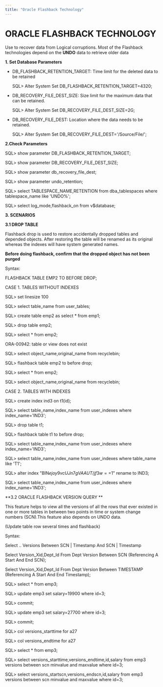 ```yaml
---
title: "Oracle Flashback Technology"
---
```


# ORACLE FLASHBACK TECHNOLOGY
Use to recover data from Logical corruptions. Most of the Flashback technologies depend on the **UNDO** data to retrieve older data

**1. Set Database Parameters**

  - DB_FLASHBACK_RETENTION_TARGET: Time limit for the deleted data to be retained
    
    SQL> Alter System Set DB_FLASHBACK_RETENTION_TARGET=4320;

  - DB_RECOVERY_FILE_DEST_SIZE: Size limit for the maximum data that can be retained.
  
    SQL> Alter System Set DB_RECOVERY_FILE_DEST_SIZE=2G;

  - DB_RECOVERY_FILE_DEST: Location where the data needs to be retained.
  
    SQL> Alter System Set DB_RECOVERY_FILE_DEST='/Source/File/';

**2.Check Parameters**

SQL> show parameter DB_FLASHBACK_RETENTION_TARGET;

SQL> show parameter DB_RECOVERY_FILE_DEST_SIZE;

SQL> show parameter db_recovery_file_dest;

SQL> show parameter undo_retention;

SQL> select TABLESPACE_NAME,RETENTION from dba_tablespaces where tablespace_name like 'UNDO%';

SQL> select log_mode,flashback_on from v$database;

**3. SCENARIOS**

**3.1 DROP TABLE**

Flashback drop is used to restore accidentally dropped tables and depended objects. After restoring the table will be renamed as its original whereas the indexes will have system generated names.

**Before doing flashback, confirm that the dropped object has not been purged**

Syntax:

FLASHBACK TABLE EMP2 TO BEFORE DROP;

CASE 1. TABLES WITHOUT INDEXES

SQL> set linesize 100

SQL> select table_name from user_tables;

SQL> create table emp2 as select * from emp1;

SQL> drop table emp2;

SQL> select * from emp2;

ORA-00942: table or view does not exist

SQL> select object_name,original_name from recyclebin;

SQL> flashback table emp2 to before drop;

SQL> select * from emp2;

SQL> select object_name,original_name from recyclebin;


CASE 2. TABLES WITH INDEXES

SQL> create index ind3 on t1(id);

SQL>  select table_name,index_name from user_indexes where index_name='IND3';

SQL> drop table t1;

SQL> flashback table t1 to before drop;

SQL> select table_name,index_name from user_indexes where index_name='IND3';

SQL> select table_name,index_name from user_indexes where table_name like 'T1';

SQL> alter index "BIN$ejoy9vcUJn7gVAAUT/jf3w==$1" rename to IND3;

SQL> select table_name,index_name from user_indexes where index_name='IND3';

**3.2 ORACLE FLASHBACK VERSION QUERY **

This feature helps to view all the versions of all the rows that ever existed in one or more tables in between two points in time or system change numbers (SCN).This feature also depends on UNDO data.

(Update table row several times and flashback)

Syntax:

Select .. Versions Between SCN | Timestamp And SCN | Timestamp

Select Version_Xid,Dept_Id
From Dept
Version Between SCN (Referencing A Start And End SCN);

Select Version_Xid,Dept_Id
From Dept
Version Between TIMESTAMP (Referencing A Start And End Timestamp);

SQL> select * from emp3;

SQL> update emp3 set salary=19900 where id=3;

SQL> commit;

SQL> update emp3 set salary=27700 where id=3;

SQL> commit;

SQL> col versions_starttime for a27

SQL> col versions_endtime for a27

SQL> select * from emp3;

SQL> select versions_starttime,versions_endtime,id,salary from emp3 versions between scn minvalue and maxvalue where id=3;

SQL> select versions_startscn,versions_endscn,id,salary from emp3 versions between scn minvalue and maxvalue where id=3;









